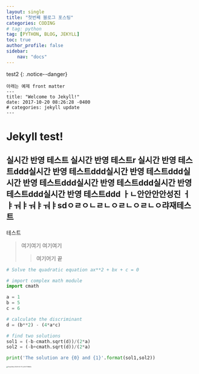 ```yaml
---
layout: single
title: "첫번째 블로그 포스팅"
categories: CODING
# tag: python
tag: [PYTHON, BLOG, JEKYLL]
toc: true
author_profile: false
sidebar:
    nav: "docs"
---
```

test2
{: .notice--danger}
```
아래는 예제 front matter
---
title: "Welcome to Jekyll!"
date: 2017-10-20 08:26:28 -0400
# categories: jekyll update
---
```

# Jekyll test!
실시간 반영 테스트
실시간 반영 테스트r
실시간 반영 테스트ddd실시간 반영 테스트ddd실시간 반영 테스트ddd실시간 반영 테스트ddd실시간 반영 테스트ddd실시간 반영 테스트ddd실시간 반영 테스트ddd
ㅏㄴ안안안안성진 ㅓㅑㅝㅑㅝㅑㅝㅑsdㅇㄹㅇㄴㄹㄴㅇㄹㄴㅇㄹㄴㅇ랴재테스트
---
테스트
> 여기여기
> 여기여기
> > 여기어기
끝



```python
# Solve the quadratic equation ax**2 + bx + c = 0

# import complex math module
import cmath

a = 1
b = 5
c = 6

# calculate the discriminant
d = (b**2) - (4*a*c)

# find two solutions
sol1 = (-b-cmath.sqrt(d))/(2*a)
sol2 = (-b+cmath.sqrt(d))/(2*a)

print('The solution are {0} and {1}'.format(sol1,sol2))
```



<img src="/Users/jin/Documents/jaylab/images/2022-07-30-first/CleanShot 2023-04-17 at 00.11.19@2x.png" alt="CleanShot 2023-04-17 at 00.11.19@2x" style="zoom: 25%;" />
